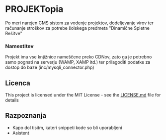 
# PROJEKTopia

Po meri narejen CMS sistem za vodenje projektov, dodeljevanje virov ter računanje stroškov za potrebe šolskega
predmeta "Dinamične Spletne Rešitve"


### Namestitev
Projekt ima vse knjižnice nameščene preko CDNov, zato ga je potrebno samo pognati na serverju (WAMP, XAMP itd.)
ter prilagoditi podatke za dostop do baze (inc/mysqli_connector.php)


## Licenca

This project is licensed under the MIT License - see the [LICENSE.md](LICENSE.md) file for details

## Razpoznanja

* Kapo dol tisitm, kateri snippeti kode so bli uporabljeni
* Asistent
